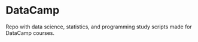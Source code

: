 # DataCamp
Repo with data science, statistics, and programming study scripts made for DataCamp courses.
